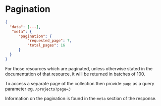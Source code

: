 # Pagination

```json
{
  "data": [...],
   "meta": {
      "pagination": {
          "requested_page": 7,
          "total_pages": 16
      }
  }
}
```

For those resources which are paginated, unless otherwise stated in the documentation of that resource, it will be returned in batches of 100.

To access a separate page of the collection then provide `page` as a query parameter eg. `/projects?page=3`

Information on the pagination is found in the `meta` section of the response.
